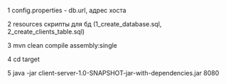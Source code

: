 1 config.properties - db.url, адрес хоста 

2 resources скрипты для бд (1_create_database.sql, 2_create_clients_table.sql)

3 mvn clean compile assembly:single

4 cd target

5 java -jar client-server-1.0-SNAPSHOT-jar-with-dependencies.jar 8080

